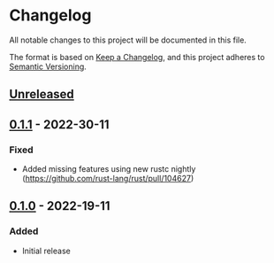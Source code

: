 # Changelog
All notable changes to this project will be documented in this file.

The format is based on [Keep a Changelog](https://keepachangelog.com/en/1.0.0/),
and this project adheres to [Semantic Versioning](https://semver.org/spec/v2.0.0.html).

## [Unreleased]

## [0.1.1] - 2022-30-11
### Fixed
- Added missing features using new rustc nightly (https://github.com/rust-lang/rust/pull/104627)

## [0.1.0] - 2022-19-11
### Added
- Initial release

[Unreleased]: https://github.com/calebzulawski/target-features/compare/0.1.1...HEAD
[0.1.1]: https://github.com/calebzulawski/target-features/compare/0.1.0...0.1.1
[0.1.0]: https://github.com/calebzulawski/target-features/releases/tag/0.1.0
